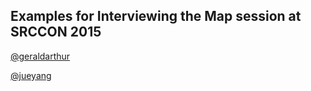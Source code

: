 ## Examples for Interviewing the Map session at SRCCON 2015

[@geraldarthur](https://github.com/geraldarthur)

[@jueyang](https://github.com/jueyang)
